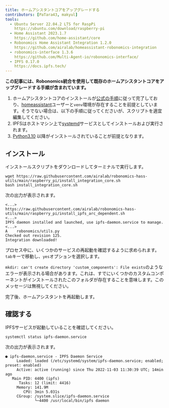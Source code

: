 ```yaml
---
title: ホームアシスタントコアをアップグレードする
contributors: [PaTara43, makyul]
tools:   
  - Ubuntu Server 22.04.2 LTS for RaspPi
    https://ubuntu.com/download/raspberry-pi
  - Home Assistant 2023.1.7
    https://github.com/home-assistant/core
  - Robonomics Home Assistant Integration 1.2.0
    https://github.com/airalab/homeassistant-robonomics-integration
  - robonomics-interface 1.3.6
    https://github.com/Multi-Agent-io/robonomics-interface/
  - IPFS 0.17.0
    https://docs.ipfs.tech/
---
```


**この記事には、Robonomics統合を使用して既存のホームアシスタントコアをアップグレードする手順が含まれています。**

<robo-wiki-picture src="home-assistant/ha_core.png" />

<robo-wiki-note type="warning" title="DISCLAIMER">

  1. ホームアシスタントコアのインストールが[公式の手順](https://www.home-assistant.io/installation/raspberrypi#install-home-assistant-core)に従って完了しており、<u>homeassistant</u>ユーザーと`venv`環境が存在することを前提としています。そうでない場合は、以下の手順に従ってくださいが、スクリプトを適宜編集してください。
  2. IPFSはホストマシン上で<u>systemd</u>サービスとしてインストールおよび実行されます。
  3. [Python3.10](https://www.python.org/downloads/) 以降がインストールされていることが前提となります。

</robo-wiki-note>

## インストール

インストールスクリプトをダウンロードしてターミナルで実行します。

<code-helper additionalLine="rasppi_username@rasppi_hostname">

  
```shell
wget https://raw.githubusercontent.com/airalab/robonomics-hass-utils/main/raspberry_pi/install_integration_core.sh
bash install_integration_core.sh
```

</code-helper>

次の出力が表示されます。

<code-helper additionalLine="rasppi_username@rasppi_hostname">


```shell
<...>
https://raw.githubusercontent.com/airalab/robonomics-hass-utils/main/raspberry_pi/install_ipfs_arc_dependent.sh
<...>
IPFS daemon installed and launched, use ipfs-daemon.service to manage.
<...>
A    robonomics/utils.py
Checked out revision 125.
Integration downloaded!
```

</code-helper>

プロセス中に、いくつかのサービスの再起動を確認するように求められます。`tab`キーで移動し、`yes`オプションを選択します。
  
<robo-wiki-note type="note" title="Error: `custom_components` exists">

  `mkdir: can't create directory 'custom_components': File exists`のようなエラーが表示される場合があります。これは、すでにいくつかのカスタムコンポーネントがインストールされたこのフォルダが存在することを意味します。このメッセージは無視してください。

</robo-wiki-note>
  
完了後、ホームアシスタントを再起動します。

## 確認する

IPFSサービスが起動していることを確認してください。

<code-helper additionalLine="rasppi_username@rasppi_hostname">

```shell
systemctl status ipfs-daemon.service 
```

</code-helper>

次の出力が表示されます。

<code-helper additionalLine="rasppi_username@rasppi_hostname">

```
● ipfs-daemon.service - IPFS Daemon Service
     Loaded: loaded (/etc/systemd/system/ipfs-daemon.service; enabled; preset: enabled)
     Active: active (running) since Thu 2022-11-03 11:30:39 UTC; 14min ago
   Main PID: 4400 (ipfs)
      Tasks: 12 (limit: 4416)
     Memory: 141.9M
        CPU: 3min 5.031s
     CGroup: /system.slice/ipfs-daemon.service
             └─4400 /usr/local/bin/ipfs daemon
```

</code-helper>
